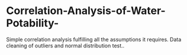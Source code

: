 # Correlation-Analysis-of-Water-Potability-
Simple correlation analysis fulfilling all the assumptions it requires. Data cleaning of outliers and normal distribution test..
